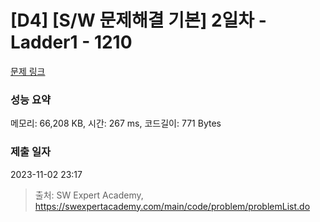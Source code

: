 # [D4] [S/W 문제해결 기본] 2일차 - Ladder1 - 1210 

[문제 링크](https://swexpertacademy.com/main/code/problem/problemDetail.do?contestProbId=AV14ABYKADACFAYh) 

### 성능 요약

메모리: 66,208 KB, 시간: 267 ms, 코드길이: 771 Bytes

### 제출 일자

2023-11-02 23:17



> 출처: SW Expert Academy, https://swexpertacademy.com/main/code/problem/problemList.do